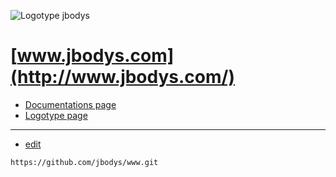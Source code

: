 ![Logotype jbodys](http://logo.jbodys.com/jbodys_icon_text.png)

# [www.jbodys.com](http://www.jbodys.com/)

+ [Documentations page](http://docs.jbodys.com/)
+ [Logotype page](http://logo.jbodys.com/)

---
+ [edit](https://github.com/jbodys/www/edit/main/README.md)

```
https://github.com/jbodys/www.git
```
